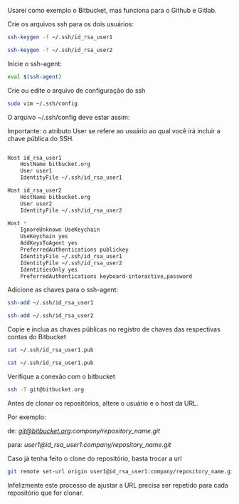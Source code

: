 Usarei como exemplo o Bitbucket, mas funciona para o Github e Gitlab.

Crie os arquivos ssh para os dois usuários:

```bash
ssh-keygen -f ~/.ssh/id_rsa_user1

ssh-keygen -f ~/.ssh/id_rsa_user2
```

Inicie o ssh-agent:
```bash
eval $(ssh-agent)
```

Crie ou edite o arquivo de configuração do ssh
```bash
sudo vim ~/.ssh/config
```

O arquivo ~/.ssh/config deve estar assim:

Importante: o atributo User se refere ao usuário ao qual você irá incluir a chave pública do SSH.

```bash

Host id_rsa_user1
    HostName bitbucket.org
    User user1
    IdentityFile ~/.ssh/id_rsa_user1

Host id_rsa_user2
    HostName bitbucket.org
    User user2
    IdentityFile ~/.ssh/id_rsa_user2

Host *
    IgnoreUnknown UseKeychain
    UseKeychain yes
    AddKeysToAgent yes
    PreferredAuthentications publickey
    IdentityFile ~/.ssh/id_rsa_user1
    IdentityFile ~/.ssh/id_rsa_user2
    IdentitiesOnly yes
    PreferredAuthentications keyboard-interactive,password
```

Adicione as chaves para o ssh-agent:
```bash
ssh-add ~/.ssh/id_rsa_user1

ssh-add ~/.ssh/id_rsa_user2
```

Copie e inclua as chaves públicas no registro de chaves das respectivas contas do Bitbucket

```bash
cat ~/.ssh/id_rsa_user1.pub

cat ~/.ssh/id_rsa_user1.pub
```

Verifique a conexão com o bitbucket
```bash
ssh -T git@bitbucket.org
```

Antes de clonar os repositórios, altere o usuário e o host da URL.

Por exemplo:

de:
*git@bitbucket.org:company/repository_name.git*

para:
*user1@id_rsa_user1:company/repository_name.git*


Caso já tenha feito o clone do repositório, basta trocar a url

```bash
git remote set-url origin user1@id_rsa_user1:company/repository_name.git
```

Infelizmente este processo de ajustar a URL precisa ser repetido para cada repositório que for clonar.
